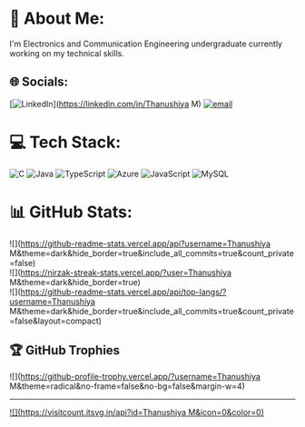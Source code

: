 # 💫 About Me:
I'm Electronics and Communication Engineering undergraduate currently working on my technical skills.


## 🌐 Socials:
[![LinkedIn](https://img.shields.io/badge/LinkedIn-%230077B5.svg?logo=linkedin&logoColor=white)](https://linkedin.com/in/Thanushiya M) [![email](https://img.shields.io/badge/Email-D14836?logo=gmail&logoColor=white)](mailto:thanushiyam33@gmail.com) 

# 💻 Tech Stack:
![C](https://img.shields.io/badge/c-%2300599C.svg?style=for-the-badge&logo=c&logoColor=white) ![Java](https://img.shields.io/badge/java-%23ED8B00.svg?style=for-the-badge&logo=openjdk&logoColor=white) ![TypeScript](https://img.shields.io/badge/typescript-%23007ACC.svg?style=for-the-badge&logo=typescript&logoColor=white) ![Azure](https://img.shields.io/badge/azure-%230072C6.svg?style=for-the-badge&logo=microsoftazure&logoColor=white) ![JavaScript](https://img.shields.io/badge/javascript-%23323330.svg?style=for-the-badge&logo=javascript&logoColor=%23F7DF1E) ![MySQL](https://img.shields.io/badge/mysql-4479A1.svg?style=for-the-badge&logo=mysql&logoColor=white)
# 📊 GitHub Stats:
![](https://github-readme-stats.vercel.app/api?username=Thanushiya M&theme=dark&hide_border=true&include_all_commits=true&count_private=false)<br/>
![](https://nirzak-streak-stats.vercel.app/?user=Thanushiya M&theme=dark&hide_border=true)<br/>
![](https://github-readme-stats.vercel.app/api/top-langs/?username=Thanushiya M&theme=dark&hide_border=true&include_all_commits=true&count_private=false&layout=compact)

## 🏆 GitHub Trophies
![](https://github-profile-trophy.vercel.app/?username=Thanushiya M&theme=radical&no-frame=false&no-bg=false&margin-w=4)

---
[![](https://visitcount.itsvg.in/api?id=Thanushiya M&icon=0&color=0)](https://visitcount.itsvg.in)

<!-- Proudly created with GPRM ( https://gprm.itsvg.in ) -->
